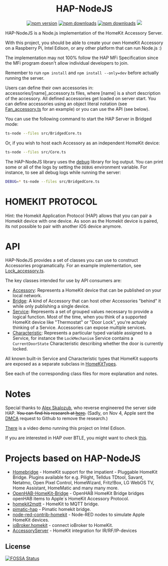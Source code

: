 <span align="center">

# HAP-NodeJS

<a href="https://www.npmjs.com/package/hap-nodejs"><img title="npm version" src="https://badgen.net/npm/v/hap-nodejs" ></a>
<a href="https://www.npmjs.com/package/hap-nodejs"><img title="npm downloads" src="https://badgen.net/npm/dt/hap-nodejs" ></a>
<a href="https://github.com/KhaosT/HAP-NodeJS/actions?query=workflow%3A%22Node-CI%22"><img title="npm downloads" src="https://github.com/homebridge/HAP-NodeJS/workflows/Node-CI/badge.svg" ></a>
<a href="https://app.fossa.io/projects/git%2Bgithub.com%2FSupereg%2FHAP-NodeJS?ref=badge_shield" alt="FOSSA Status"><img src="https://app.fossa.io/api/projects/git%2Bgithub.com%2FSupereg%2FHAP-NodeJS.svg?type=shield"/></a>

</span>

HAP-NodeJS is a Node.js implementation of the HomeKit Accessory Server.

With this project, you should be able to create your own HomeKit Accessory on a Raspberry Pi, Intel Edison, or any other platform that can run Node.js :)

The implementation may not 100% follow the HAP MFi Specification since the MFi program doesn't allow individual developers to join.

Remember to run `npm install` and `npm install --only=dev` before actually running the server.

Users can define their own accessories in: accessories/[name]_accessory.ts files, where [name] is a short description of the accessory. All defined accessories get loaded on server start. You can define accessories using an object literal notation (see [Fan_accessory.ts](src/accessories/Fan_accessory.ts) for an example) or you can use the API (see below).

You can use the following command to start the HAP Server in Bridged mode:

```sh
ts-node --files src/BridgedCore.ts
```

Or, if you wish to host each Accessory as an independent HomeKit device:

```sh
ts-node --files src/Core.ts
```

The HAP-NodeJS library uses the [debug](https://github.com/visionmedia/debug) library for log output. You can print some or all of the logs by setting the `DEBUG` environment variable. For instance, to see all debug logs while running the server:

```sh
DEBUG=* ts-node --files src/BridgedCore.ts
```

HOMEKIT PROTOCOL
================

Hint: the Homekit Application Protocol (HAP) allows that you can pair a Homekit device with one device. As soon as the Homekit device is paired, its not possible to pair with another iOS device anymore.

API
===

HAP-NodeJS provides a set of classes you can use to construct Accessories programatically. For an example implementation, see [Lock_accessory.ts](src/accessories/Lock_accessory.ts).

The key classes intended for use by API consumers are:

  * [Accessory](src/lib/Accessory.ts): Represents a HomeKit device that can be published on your local network.
  * [Bridge](src/lib/Bridge.ts): A kind of Accessory that can host other Accessories "behind" it while only publishing a single device.
  * [Service](src/lib/Service.ts): Represents a set of grouped values necessary to provide a logical function. Most of the time, when you think of a supported HomeKit device like "Thermostat" or "Door Lock", you're actualy thinking of a Service. Accessories can expose multiple services.
  * [Characteristic](src/lib/Characteristic.ts): Represents a particular typed variable assigned to a Service, for instance the `LockMechanism` Service contains a `CurrentDoorState` Characteristic describing whether the door is currently locked.

All known built-in Service and Characteristic types that HomeKit supports are exposed as a separate subclass in [HomeKitTypes](src/lib/gen/HomeKit.ts).

See each of the corresponding class files for more explanation and notes.

Notes
=====

Special thanks to [Alex Skalozub](https://twitter.com/pieceofsummer), who reverse engineered the server side HAP. ~~You can find his research at [here](https://gist.github.com/pieceofsummer/13272bf76ac1d6b58a30).~~ (Sadly, on Nov 4, Apple sent the [DMCA](https://github.com/github/dmca/blob/master/2014/2014-11-04-Apple.md) request to Github to remove the research.)

[There](http://instagram.com/p/t4cPlcDksQ/) is a video demo running this project on Intel Edison.

If you are interested in HAP over BTLE, you might want to check [this](https://gist.github.com/KhaosT/6ff09ba71d306d4c1079).

Projects based on HAP-NodeJS
============================

* [Homebridge](https://github.com/nfarina/homebridge) - HomeKit support for the impatient - Pluggable HomeKit Bridge. Plugins available for  e.g. Pilight, Telldus TDtool, Savant, Netatmo, Open Pixel Control, HomeWizard, Fritz!Box, LG WebOS TV, Home Assistant, HomeMatic and many many more.
* [OpenHAB-HomeKit-Bridge](https://github.com/htreu/OpenHAB-HomeKit-Bridge) - OpenHAB HomeKit Bridge bridges openHAB items to Apple´s HomeKit Accessory Protocol.
* [homekit2mqtt](https://github.com/hobbyquaker/homekit2mqtt) - HomeKit to MQTT bridge.
* [pimatic-hap](https://github.com/michbeck100/pimatic-hap) - Pimatic homekit bridge.
* [node-red-contrib-homekit](https://github.com/NRCHKB/node-red-contrib-homekit-bridged) - Node-RED nodes to simulate Apple HomeKit devices.
* [ioBroker.homekit](https://github.com/ioBroker/ioBroker.homekit2) - connect ioBroker to HomeKit.
* [AccessoryServer](https://github.com/Appyx/AccessoryServer) - HomeKit integration for IR/RF/IP-devices


## License
[![FOSSA Status](https://app.fossa.io/api/projects/git%2Bgithub.com%2FSupereg%2FHAP-NodeJS.svg?type=large)](https://app.fossa.io/projects/git%2Bgithub.com%2FSupereg%2FHAP-NodeJS?ref=badge_large)